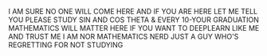 I AM SURE NO ONE WILL COME HERE AND IF YOU ARE
HERE LET ME TELL YOU PLEASE STUDY SIN AND COS 
THETA & EVERY 10-YOUR GRADUATION MATHEMATICS WILL
MATTER HERE IF YOU WANT TO DEEPLEARN LIKE ME AND
TRUST ME I AM NOR MATHEMATICS NERD JUST A GUY WHO'S
REGRETTING FOR NOT STUDYING
